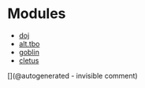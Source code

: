
# Modules

* [doj](/doj/)
* [alt.tbo](/alt.tbo/)
* [goblin](/goblin/)
* [cletus](/cletus/)


[](@autogenerated - invisible comment)